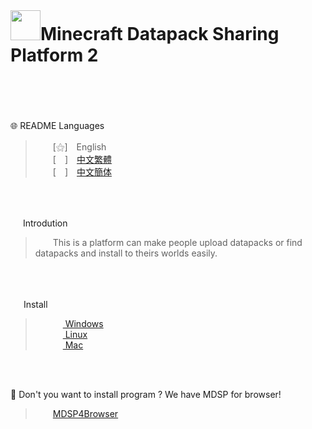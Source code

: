 

<br>


# <img src="https://media.discordapp.net/attachments/763787703958372402/992710401643003934/unknown.png" width=48>**Minecraft Datapack Sharing Platform 2**<br><br>
<br><br>
   🌐 README Languages

>&emsp;&emsp;[⚝]　English<br>
&emsp;&emsp;[　]　[中文繁體](https://github.com/mcg25035/Minecraft-Datapack-Sharing-Platform-2/README/blob/main/README_TC.md)<br>
&emsp;&emsp;[　]　[中文簡体](https://github.com/mcg25035/Minecraft-Datapack-Sharing-Platform-2/README/blob/main/README_SC.md)

<br><br>

<img src="https://media.discordapp.net/attachments/763787703958372402/992695856492982352/unknown.png" width=16> Introdution

>&emsp;&emsp;This is a platform can make people upload datapacks or find datapacks and install to theirs worlds easily.

<br><br>

<img src="https://cdn.discordapp.com/attachments/763787703958372402/992716242706255932/unknown.png" width=17> Install

>&emsp;&emsp; [ <img src="https://cdn.iconscout.com/icon/free/png-256/windows-221-1175066.png" width=12> Windows]()<br>
>&emsp;&emsp; [ <img src="https://media.discordapp.net/attachments/763787703958372402/992718211399299132/unknown.png" width=12 > Linux]()<br>
>&emsp;&emsp; [ <img src="https://media.discordapp.net/attachments/763787703958372402/992718435693891595/unknown.png" width=12> Mac]()

<br><br>

🔗 Don't you want to install program ? We have MDSP for browser!
>&emsp;&emsp;[MDSP4Browser]()



